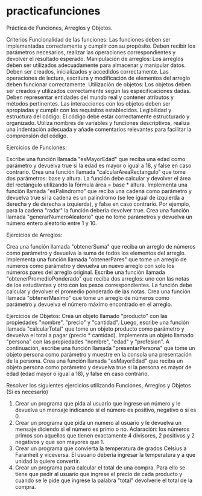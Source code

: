 # practicafunciones
Práctica de Funciones, Arreglos y Objetos.

Criterios Funcionalidad de las funciones: Las funciones deben ser implementadas
correctamente y cumplir con su propósito. Deben recibir los parámetros necesarios, realizar
las operaciones correspondientes y devolver el resultado esperado.
Manipulación de arreglos: Los arreglos deben ser utilizados adecuadamente para almacenar y
manipular datos. Deben ser creados, inicializados y accedidos correctamente. Las operaciones
de lectura, escritura y modificación de elementos del arreglo deben funcionar correctamente.
Utilización de objetos: Los objetos deben ser creados y utilizados correctamente según las
especificaciones dadas. Deben representar entidades del mundo real y contener atributos y
métodos pertinentes. Las interacciones con los objetos deben ser apropiadas y cumplir con los
requisitos establecidos.
Legibilidad y estructura del código: El código debe estar correctamente estructurado y
organizado. Utiliza nombres de variables y funciones descriptivos, realiza una indentación
adecuada y añade comentarios relevantes para facilitar la comprensión del código.

Ejercicios de Funciones:

Escribe una función llamada &quot;esMayorEdad&quot; que reciba una edad como parámetro y devuelva
true si la edad es mayor o igual a 18, y false en caso contrario.
Crea una función llamada &quot;calcularAreaRectangulo&quot; que tome dos parámetros: base y altura.
La función debe calcular y devolver el área del rectángulo utilizando la fórmula área = base *
altura.
Implementa una función llamada &quot;esPalindromo&quot; que reciba una cadena como parámetro y
devuelva true si la cadena es un palíndromo (se lee igual de izquierda a derecha y de derecha a
izquierda), y false en caso contrario. Por ejemplo, para la cadena &quot;radar&quot; la función debería
devolver true.
Crea una función llamada &quot;generarNumeroAleatorio&quot; que no tome parámetros y devuelva un
número entero aleatorio entre 1 y 10.

Ejercicios de Arreglos:

Crea una función llamada &quot;obtenerSuma&quot; que reciba un arreglo de números como parámetro y
devuelva la suma de todos los elementos del arreglo.
Implementa una función llamada &quot;obtenerPares&quot; que tome un arreglo de números como
parámetro y devuelva un nuevo arreglo con solo los números pares del arreglo original.
Escribe una función llamada &quot;obtenerPromedioPonderado&quot; que reciba dos arreglos: uno con
las notas de los estudiantes y otro con los pesos correspondientes. La función debe calcular y
devolver el promedio ponderado de las notas.
Crea una función llamada &quot;obtenerMaximo&quot; que tome un arreglo de números como
parámetro y devuelva el número máximo encontrado en el arreglo.

Ejercicios de Objetos:
Crea un objeto llamado &quot;producto&quot; con las propiedades &quot;nombre&quot;, &quot;precio&quot; y &quot;cantidad&quot;.
Luego, escribe una función llamada &quot;calcularTotal&quot; que tome un objeto producto como
parámetro y devuelva el total a pagar (precio * cantidad).
Implementa un objeto llamado &quot;persona&quot; con las propiedades &quot;nombre&quot;, &quot;edad&quot; y &quot;profesion&quot;.
A continuación, escribe una función llamada &quot;presentarPersona&quot; que tome un objeto persona
como parámetro y muestre en la consola una presentación de la persona.
Crea una función llamada &quot;esMayorEdad&quot; que reciba un objeto persona como parámetro y
devuelva true si la persona es mayor de edad (edad mayor o igual a 18), y false en caso
contrario.

Resolver los siguientes ejercicios utilizando Funciones, Arreglos y Objetos (Si es necesario)
1) Crear un programa que pida al usuario que ingrese un número y le devuelva un
mensaje indicando si el número es positivo, negativo o si es 0.
2) Crear un programa que pida un numero al usuario y le devuelva un mensaje diciendo si
el número es primo o no.
Aclaración: los números primos son aquellos que tienen exactamente 4 divisores, 2
positivos y 2 negativos y que son mayores que 1.
3) Crear un programa que convierta la temperatura de grados Celsius a Faranheit y
viceversa. El usuario debería ingresar la temperatura y a que unidad la quiere
convertir.
4) Crear un programa para calcular el total de una compra. Para ello se tiene que pedir al
usuario que ingrese el precio de cada producto y cuando se le pide que ingrese la
palabra &quot;total&quot; devolverle el total de la compra.
